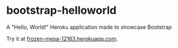 # bootstrap-helloworld
A "Hello, World!" Heroku application made to showcase Bootstrap

Try it at [frozen-mesa-12163.herokuapp.com](https://frozen-mesa-12163.herokuapp.com/).